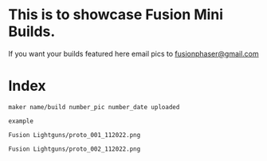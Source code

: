 
# This is to showcase Fusion Mini Builds. 

If you want your builds featured here email pics to fusionphaser@gmail.com

# Index 

    maker name/build number_pic number_date uploaded

    example

    Fusion Lightguns/proto_001_112022.png

    Fusion Lightguns/proto_002_112022.png


